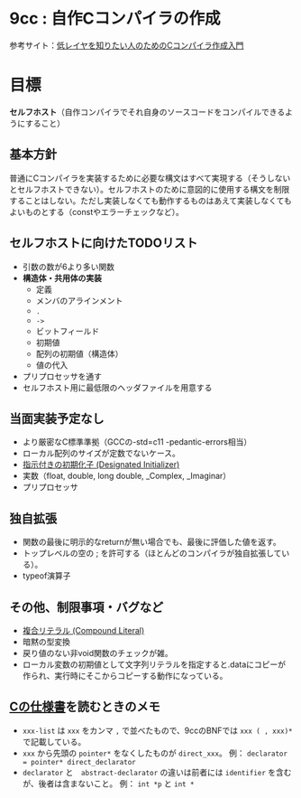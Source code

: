 # 9cc : 自作Cコンパイラの作成

参考サイト：[低レイヤを知りたい人のためのCコンパイラ作成入門](https://www.sigbus.info/compilerbook/)

# 目標

**セルフホスト**（自作コンパイラでそれ自身のソースコードをコンパイルできるようにすること）

## 基本方針

普通にCコンパイラを実装するために必要な構文はすべて実現する（そうしないとセルフホストできない）。セルフホストのために意図的に使用する構文を制限することはしない。ただし実装しなくても動作するものはあえて実装しなくてもよいものとする（constやエラーチェックなど）。

## セルフホストに向けたTODOリスト

- 引数の数が6より多い関数
- **構造体・共用体の実装**
  - 定義
  - メンバのアラインメント
  - `.`
  - `->`
  - ビットフィールド
  - 初期値
  - 配列の初期値（構造体）
  - 値の代入
- プリプロセッサを通す
- セルフホスト用に最低限のヘッダファイルを用意する

## 当面実装予定なし

- より厳密なC標準準拠（GCCの-std=c11 -pedantic-errors相当）
- ローカル配列のサイズが定数でないケース。
- [指示付きの初期化子 (Designated Initializer)](http://seclan.dll.jp/c99d/c99d07.htm#dt19991025)
- 実数（float, double, long double, _Complex, _Imaginar）
- プリプロセッサ

## 独自拡張
- 関数の最後に明示的なreturnが無い場合でも、最後に評価した値を返す。
- トップレベルの空の ; を許可する（ほとんどのコンパイラが独自拡張している）。
- typeof演算子

## その他、制限事項・バグなど

- [複合リテラル (Compound Literal)](http://seclan.dll.jp/c99d/c99d07.htm#dt19991101)
- 暗黙の型変換
- 戻り値のない非void関数のチェックが雑。
- ローカル変数の初期値として文字列リテラルを指定すると.dataにコピーが作られ、実行時にそこからコピーする動作になっている。

## [Cの仕様書](http://port70.net/~nsz/c/c11/n1570.html#A)を読むときのメモ

- `xxx-list` は `xxx` をカンマ `,` で並べたもので、9ccのBNFでは `xxx ( , xxx)*` で記載している。
- `xxx` から先頭の `pointer*` をなくしたものが `direct_xxx`。
例： `declarator = pointer* direct_declarator`
- `declarator` と　`abstract-declarator` の違いは前者には `identifier` を含むが、後者は含まないこと。
例： `int *p` と `int *`